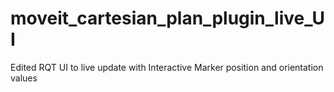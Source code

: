 # moveit_cartesian_plan_plugin_live_UI
Edited RQT UI to live update with Interactive Marker position and orientation values
